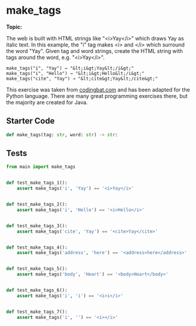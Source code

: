 # make_tags
**Topic:** 



The web is built with HTML strings like "&lt;i&gt;Yay&lt;/i&gt;" which draws Yay as italic text. In this example, the "i" tag makes &lt;i&gt; and &lt;/i&gt; which surround the word "Yay". Given tag and word strings, create the HTML string with tags around the word, e.g. "&lt;i&gt;Yay&lt;/i&gt;".

```
make_tags("i", "Yay") → "&lt;i&gt;Yay&lt;/i&gt;"
make_tags("i", "Hello") → "&lt;i&gt;Hello&lt;/i&gt;"
make_tags("cite", "Yay") → "&lt;cite&gt;Yay&lt;/cite&gt;"
```

This exercise was taken from [codingbat.com](https://codingbat.com/prob/p147483) and has been adapted for the Python language. There are many great programming exercises there, but the majority are created for Java.

## Starter Code
```python
def make_tags(tag: str, word: str) -> str:
```

## Tests
```python
from main import make_tags


def test_make_tags_1():
    assert make_tags('i', 'Yay') == '<i>Yay</i>'


def test_make_tags_2():
    assert make_tags('i', 'Hello') == '<i>Hello</i>'


def test_make_tags_3():
    assert make_tags('cite', 'Yay') == '<cite>Yay</cite>'


def test_make_tags_4():
    assert make_tags('address', 'here') == '<address>here</address>'


def test_make_tags_5():
    assert make_tags('body', 'Heart') == '<body>Heart</body>'


def test_make_tags_6():
    assert make_tags('i', 'i') == '<i>i</i>'


def test_make_tags_7():
    assert make_tags('i', '') == '<i></i>'
```
